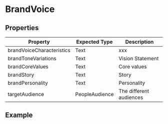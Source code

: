 # BrandVoice


## Properties
|Property | Expected Type | Description |
|--- |---|---|
| brandVoiceCharacteristics | Text | xxx | 
| brandToneVariations | Text | Vision Statement |
| brandCoreValues | Text | Core values | 
| brandStory | Text | Story | 
| brandPersonality |  Text | Personality | 
| targetAudience | PeopleAudience | The different audiences |



## Example
```


```
